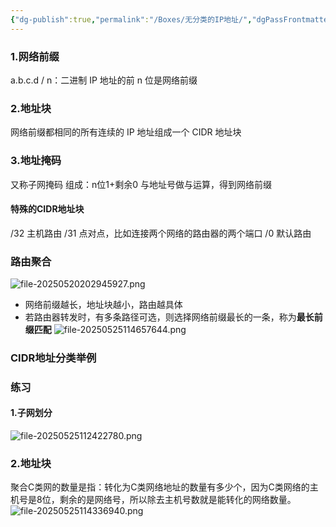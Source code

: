 ```yaml
---
{"dg-publish":true,"permalink":"/Boxes/无分类的IP地址/","dgPassFrontmatter":true,"created":"2025-05-20T20:17:48.542+08:00","updated":"2025-05-25T12:03:06.757+08:00"}
---
```


### 1.网络前缀
a.b.c.d / n：二进制 IP 地址的前 n 位是网络前缀
### 2.地址块
网络前缀都相同的所有连续的 IP 地址组成一个 CIDR 地址块
### 3.地址掩码
又称子网掩码
组成：n位1+剩余0
与地址号做与运算，得到网络前缀

#### 特殊的CIDR地址块
/32 主机路由
/31 点对点，比如连接两个网络的路由器的两个端口
/0  默认路由

### 路由聚合
![file-20250520202945927.png](/img/user/images/%E8%B7%AF%E7%94%B1%E8%81%9A%E5%90%88/file-20250520202945927.png)
- 网络前缀越长，地址块越小，路由越具体
- 若路由器转发时，有多条路径可选，则选择网络前缀最长的一条，称为**最长前缀匹配**
![file-20250525114657644.png](/img/user/images/%E6%97%A0%E5%88%86%E7%B1%BB%E7%9A%84IP%E5%9C%B0%E5%9D%80/file-20250525114657644.png)
### CIDR地址分类举例

### 练习
#### 1.子网划分
![file-20250525112422780.png](/img/user/images/%E5%88%86%E7%B1%BB%E7%9A%84IP%E5%9C%B0%E5%9D%80/file-20250525112422780.png)
### 2.地址块
聚合C类网的数量是指：转化为C类网络地址的数量有多少个，因为C类网络的主机号是8位，剩余的是网络号，所以除去主机号数就是能转化的网络数量。
![file-20250525114336940.png](/img/user/images/%E6%97%A0%E5%88%86%E7%B1%BB%E7%9A%84IP%E5%9C%B0%E5%9D%80/file-20250525114336940.png)
